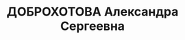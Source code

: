 ---
title: ДОБРОХОТОВА Александра Сергеевна
description: 'Род. 12.05.1897, г. Тамбов, обр.: высшее, левый эсер. Проживала: г.
  Петроград.

  Арестована 31.12.1922. Обв.: участие в нелегальной конференции Петроградской организации
  левых с-р интернационалистов. Приговор: комиссия НКВД по административным высылкам,
  28.04.1923 – 3 года концлагеря. Пост. Ком.НКВД по адмвысылкам от 16.06.1923 приговор
  изменен на 3 г. ссылки в Красноярский кр.'
---